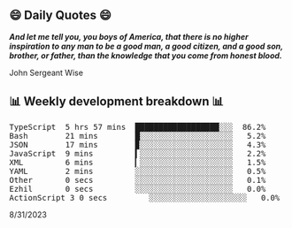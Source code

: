 ## 😄 Daily Quotes 😄

_**And let me tell you, you boys of America, that there is no higher inspiration to any man to be a good man, a good citizen, and a good son, brother, or father, than the knowledge that you come from honest blood.**_

John Sergeant Wise



## 📊 Weekly development breakdown 📊

<pre>TypeScript  5 hrs 57 mins  ██████████████████░░░  86.2%
Bash        21 mins        █░░░░░░░░░░░░░░░░░░░░   5.2%
JSON        17 mins        ▉░░░░░░░░░░░░░░░░░░░░   4.3%
JavaScript  9 mins         ▍░░░░░░░░░░░░░░░░░░░░   2.2%
XML         6 mins         ▎░░░░░░░░░░░░░░░░░░░░   1.5%
YAML        2 mins         ░░░░░░░░░░░░░░░░░░░░░   0.5%
Other       0 secs         ░░░░░░░░░░░░░░░░░░░░░   0.1%
Ezhil       0 secs         ░░░░░░░░░░░░░░░░░░░░░   0.0%
ActionScript 3 0 secs         ░░░░░░░░░░░░░░░░░░░░░   0.0%</pre>

8/31/2023
